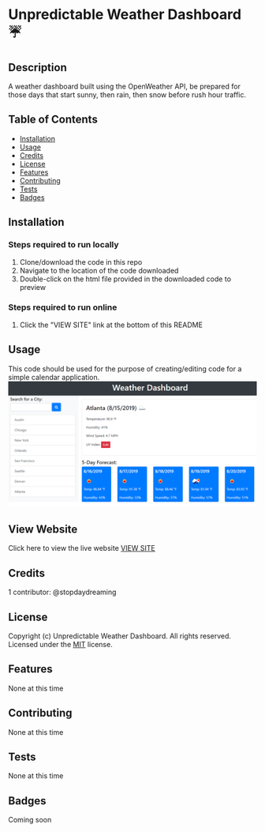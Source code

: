 # Unpredictable Weather Dashboard ☔️

## Description 
A weather dashboard built using the OpenWeather API, be prepared for those days that start sunny, then rain, then snow before rush hour traffic.

## Table of Contents

* [Installation](#installation)
* [Usage](#usage)
* [Credits](#credits)
* [License](#license)
* [Features](#features)
* [Contributing](#contributing)
* [Tests](#tests)
* [Badges](#badges)


## Installation
### Steps required to run locally
1. Clone/download the code in this repo
2. Navigate to the location of the code downloaded
3. Double-click on the html file provided in the downloaded code to preview
### Steps required to run online
1. Click the "VIEW SITE" link at the bottom of this README

## Usage 
This code should be used for the purpose of creating/editing code for a simple calendar application.
![weather dashboard](./assets/demo-weather.png)

## View Website
Click here to view the live website [VIEW SITE]()

## Credits
1 contributor: @stopdaydreaming  

## License
Copyright (c) Unpredictable Weather Dashboard. All rights reserved.
Licensed under the [MIT](license.txt) license.

## Features
None at this time

## Contributing
None at this time

## Tests
None at this time  

## Badges
Coming soon